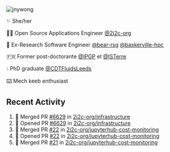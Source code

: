 ![jnywong](https://readme-typing-svg.demolab.com/?font=Intel+One+Mono&size=36&duration=3000&pause=1000&color=6bc46d&vCenter=true&width=170&lines=jnywong)

✨ She/her

👩‍💻 Open Source Applications Engineer [@2i2c-org](https://2i2c.org/)

🐻 Ex-Research Software Engineer [@bear-rsg](https://github.com/bear-rsg) [@baskerville-hpc](https://github.com/baskerville-hpc) 

🇫🇷 Former post-doctorante [@IPGP](https://github.com/IPGP) et [@ISTerre](https://www.isterre.fr/) 

💧 PhD graduate [@CDTFluidsLeeds](https://fluid-dynamics.leeds.ac.uk/) 

⌨️ Mech keeb enthusiast 

## Recent Activity 

<!--START_SECTION:activity-->
1. 🎉 Merged PR [#6629](https://github.com/2i2c-org/infrastructure/pull/6629) in [2i2c-org/infrastructure](https://github.com/2i2c-org/infrastructure)
2. 💪 Opened PR [#6629](https://github.com/2i2c-org/infrastructure/pull/6629) in [2i2c-org/infrastructure](https://github.com/2i2c-org/infrastructure)
3. 🎉 Merged PR [#22](https://github.com/2i2c-org/jupyterhub-cost-monitoring/pull/22) in [2i2c-org/jupyterhub-cost-monitoring](https://github.com/2i2c-org/jupyterhub-cost-monitoring)
4. 💪 Opened PR [#22](https://github.com/2i2c-org/jupyterhub-cost-monitoring/pull/22) in [2i2c-org/jupyterhub-cost-monitoring](https://github.com/2i2c-org/jupyterhub-cost-monitoring)
5. 🎉 Merged PR [#21](https://github.com/2i2c-org/jupyterhub-cost-monitoring/pull/21) in [2i2c-org/jupyterhub-cost-monitoring](https://github.com/2i2c-org/jupyterhub-cost-monitoring)
<!--END_SECTION:activity-->
